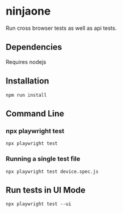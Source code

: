 # ninjaone
Run cross browser tests as well as api tests. 
## Dependencies
Requires nodejs

## Installation
`npm run install`

## Command Line
### npx playwright test
`npx playwright test`
### Running a single test file
`npx playwright test device.spec.js`

## Run tests in UI Mode
`npx playwright test --ui`
